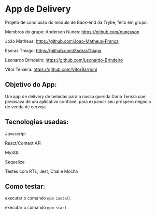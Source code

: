 # App de Delivery
Projeto de conclusão do módulo de Back-end da Trybe, feito em grupo.

Membros do grupo:
Anderson Nunes: https://github.com/nunesson

João Matheus: https://github.com/Joao-Matheus-Franca

Esdras Thiago: https://github.com/EsdrasThiago

Leonardo Brindeiro: https://github.com/Leonardo-Brindeiro

Vitor Teixeira: https://github.com/VitorBarrioni

## Objetivo do App:

Um app de delivery de bebidas para a nossa querida 
Dona Tereza que precisava de um aplicativo confiável
para expandir seu próspero negócio de venda de cerveja.

## Tecnologias usadas:

Javascript

React/Context API

MySQL

Sequelize

Testes com RTL, Jest, Chai e Mocha

## Como testar:

executar o comando ``npm install``

executar o comando ``npm start``
